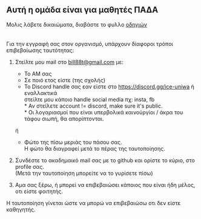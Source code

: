 ## Αυτή η ομάδα είναι για μαθητές ΠΑΔΑ

Μολις λάβετε δικαιώματα, διαβάστε το φυλλο [οδηγιών](https://github.com/PADA-Students/Workflow/blob/main/README.md)
<br /><br /><br />
Για την εγγραφή σας στον οργανισμό, υπάρχουν δίαφοροι τρόποι επιβεβαίωσης ταυτότητας:

1. Στείλτε μου mail στο bill88t@gmail.com με:
   - Το ΑΜ σας
   - Σε ποιό ετος είστε (της σχολής)
   - Το Discord handle σας εαν είστε στο https://discord.gg/ice-uniwa ή εναλλακτικά<br />
     στείλτε μου κάποιο handle social media πχ: insta, fb<br />
     \* Αν στείλετε account != discord, make sure it's public.<br />
     \* Οι λογαριασμοί που είναι υπερβολικά καινούργίοι / άκρα του τάφου σιωπή, θα απορίπτονται.<br />
   
   ή 
   
   - Φώτο της πίσω μεριάς του πάσου σας.<br />
     Η φώτο θα διαγραφεί μετά το πέρας της ταυτοποίησης.

2. Συνδέστε το ακαδημαικό mail σας με το github και ορίστε το κύριο, στο profile σας.<br />
   (Μετά την ταυτοποίηση μπορείτε να το γυρίσετε πίσω)

3. Αμα σας ξέρω, ή μπορεί να επιβεβαιώσει κάποιος που είναι ήδη μέλος, οτι είστε φοιτητής.
   
H ταυτοποίηση γίνεται ώστε να μπορώ να επιβεβαιώσω οτι δεν είστε καθηγητής. <br />
